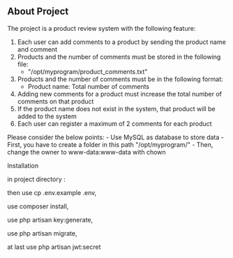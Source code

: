 
## About Project

The project is a product review system with the following feature:

1. Each user can add comments to a product by sending the product name and comment
2. Products and the number of comments must be stored in the following file:
    -  "/opt/myprogram/product_comments.txt"
3. Products and the number of comments must be in the following format:
    -  Product name: Total number of comments
4. Adding new comments for a product must increase the total number of comments on that product
5. If the product name does not exist in the system, that product will be added to the system
6. Each user can register a maximum of 2 comments for each product

Please consider the below points:
    - Use MySQL as database to store data
    - First, you have to create a folder in this path "/opt/myprogram/"
    - Then, change the owner to www-data:www-data with chown

Installation

in project directory :

then use cp .env.example .env,

use composer install,

use php artisan key:generate,

use php artisan migrate,

at last use php artisan jwt:secret

